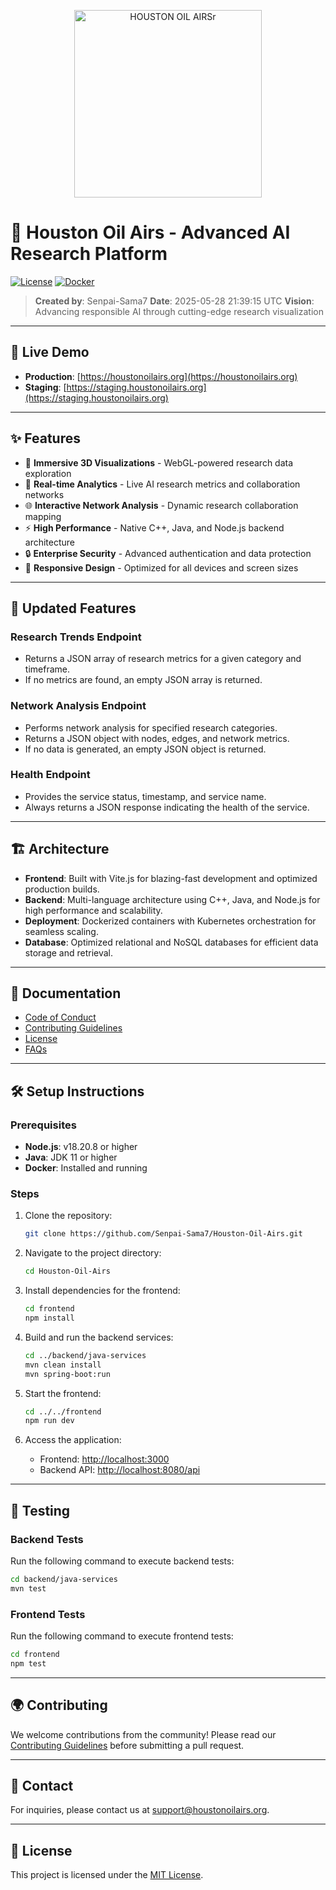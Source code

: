 
<p align="center">
  <img src="assets/logo.png" alt="HOUSTON OIL AIRSr" width="300"/>
</p>

# 🌟 Houston Oil Airs - Advanced AI Research Platform

[![License](https://img.shields.io/badge/License-MIT-blue.svg)](LICENSE)
[![Docker](https://img.shields.io/badge/Docker-Ready-blue.svg)](docker/)

> **Created by**: Senpai-Sama7
> **Date**: 2025-05-28 21:39:15 UTC
> **Vision**: Advancing responsible AI through cutting-edge research visualization

---

## 🚀 **Live Demo**

- **Production**: [https://houstonoilairs.org](https://houstonoilairs.org)
- **Staging**: [https://staging.houstonoilairs.org](https://staging.houstonoilairs.org)

---

## ✨ **Features**

- 🎨 **Immersive 3D Visualizations** - WebGL-powered research data exploration
- 🔄 **Real-time Analytics** - Live AI research metrics and collaboration networks
- 🌐 **Interactive Network Analysis** - Dynamic research collaboration mapping
- ⚡ **High Performance** - Native C++, Java, and Node.js backend architecture
- 🔒 **Enterprise Security** - Advanced authentication and data protection
- 📱 **Responsive Design** - Optimized for all devices and screen sizes

---

## 🔧 **Updated Features**

### Research Trends Endpoint

- Returns a JSON array of research metrics for a given category and timeframe.
- If no metrics are found, an empty JSON array is returned.

### Network Analysis Endpoint

- Performs network analysis for specified research categories.
- Returns a JSON object with nodes, edges, and network metrics.
- If no data is generated, an empty JSON object is returned.

### Health Endpoint

- Provides the service status, timestamp, and service name.
- Always returns a JSON response indicating the health of the service.

---

## 🏗️ **Architecture**

- **Frontend**: Built with Vite.js for blazing-fast development and optimized production builds.
- **Backend**: Multi-language architecture using C++, Java, and Node.js for high performance and scalability.
- **Deployment**: Dockerized containers with Kubernetes orchestration for seamless scaling.
- **Database**: Optimized relational and NoSQL databases for efficient data storage and retrieval.

---

## 📜 **Documentation**

- [Code of Conduct](CODE_OF_CONDUCT.md)
- [Contributing Guidelines](CONTRIBUTING.md)
- [License](LICENSE)
- [FAQs](FAQ.md)

---

## 🛠️ **Setup Instructions**

### Prerequisites

- **Node.js**: v18.20.8 or higher
- **Java**: JDK 11 or higher
- **Docker**: Installed and running

### Steps

1. Clone the repository:

   ```bash
   git clone https://github.com/Senpai-Sama7/Houston-Oil-Airs.git
   ```

2. Navigate to the project directory:

   ```bash
   cd Houston-Oil-Airs
   ```

3. Install dependencies for the frontend:

   ```bash
   cd frontend
   npm install
   ```

4. Build and run the backend services:

   ```bash
   cd ../backend/java-services
   mvn clean install
   mvn spring-boot:run
   ```

5. Start the frontend:

   ```bash
   cd ../../frontend
   npm run dev
   ```

6. Access the application:
   - Frontend: [http://localhost:3000](http://localhost:3000)
   - Backend API: [http://localhost:8080/api](http://localhost:8080/api)

---

## 🧪 **Testing**

### Backend Tests

Run the following command to execute backend tests:

```bash
cd backend/java-services
mvn test
```

### Frontend Tests

Run the following command to execute frontend tests:

```bash
cd frontend
npm test
```

---

## 🌍 **Contributing**

We welcome contributions from the community! Please read our [Contributing Guidelines](CONTRIBUTING.md) before submitting a pull request.

---

## 📧 **Contact**

For inquiries, please contact us at [support@houstonoilairs.org](mailto:support@houstonoilairs.org).

---

## 📜 **License**

This project is licensed under the [MIT License](LICENSE).
